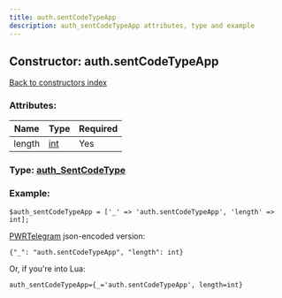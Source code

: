 ```yaml
---
title: auth.sentCodeTypeApp
description: auth_sentCodeTypeApp attributes, type and example
---
```

## Constructor: auth.sentCodeTypeApp  
[Back to constructors index](index.md)



### Attributes:

| Name     |    Type       | Required |
|----------|---------------|----------|
|length|[int](../types/int.md) | Yes|



### Type: [auth\_SentCodeType](../types/auth_SentCodeType.md)


### Example:

```
$auth_sentCodeTypeApp = ['_' => 'auth.sentCodeTypeApp', 'length' => int];
```  

[PWRTelegram](https://pwrtelegram.xyz) json-encoded version:

```
{"_": "auth.sentCodeTypeApp", "length": int}
```


Or, if you're into Lua:  


```
auth_sentCodeTypeApp={_='auth.sentCodeTypeApp', length=int}

```


